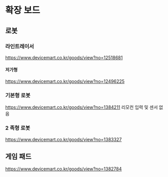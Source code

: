 # 확장 보드

## 로봇
### 라인트레이서
https://www.devicemart.co.kr/goods/view?no=12518681

#### 저가형
https://www.devicemart.co.kr/goods/view?no=12496225

### 기본형 로봇
https://www.devicemart.co.kr/goods/view?no=1384211 리모컨 입력 및 센서 없음

### 2 족형 로봇
https://www.devicemart.co.kr/goods/view?no=1383327

## 게임 패드
https://www.devicemart.co.kr/goods/view?no=1382784
